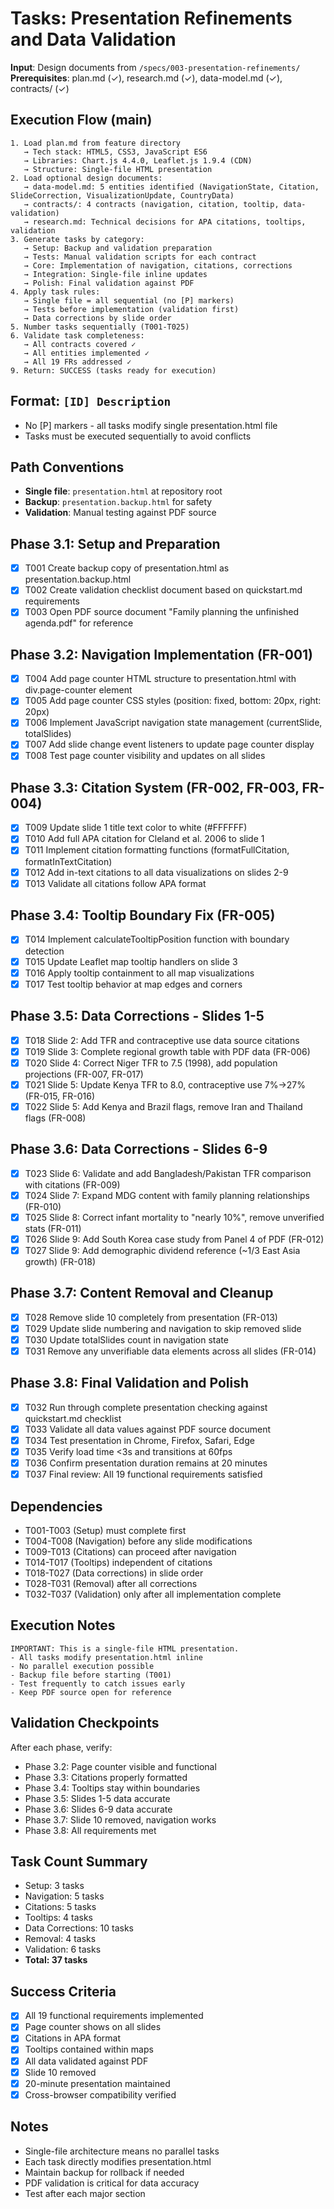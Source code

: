 # Tasks: Presentation Refinements and Data Validation

**Input**: Design documents from `/specs/003-presentation-refinements/`
**Prerequisites**: plan.md (✓), research.md (✓), data-model.md (✓), contracts/ (✓)

## Execution Flow (main)
```
1. Load plan.md from feature directory
   → Tech stack: HTML5, CSS3, JavaScript ES6
   → Libraries: Chart.js 4.4.0, Leaflet.js 1.9.4 (CDN)
   → Structure: Single-file HTML presentation
2. Load optional design documents:
   → data-model.md: 5 entities identified (NavigationState, Citation, SlideCorrection, VisualizationUpdate, CountryData)
   → contracts/: 4 contracts (navigation, citation, tooltip, data-validation)
   → research.md: Technical decisions for APA citations, tooltips, validation
3. Generate tasks by category:
   → Setup: Backup and validation preparation
   → Tests: Manual validation scripts for each contract
   → Core: Implementation of navigation, citations, corrections
   → Integration: Single-file inline updates
   → Polish: Final validation against PDF
4. Apply task rules:
   → Single file = all sequential (no [P] markers)
   → Tests before implementation (validation first)
   → Data corrections by slide order
5. Number tasks sequentially (T001-T025)
6. Validate task completeness:
   → All contracts covered ✓
   → All entities implemented ✓
   → All 19 FRs addressed ✓
9. Return: SUCCESS (tasks ready for execution)
```

## Format: `[ID] Description`
- No [P] markers - all tasks modify single presentation.html file
- Tasks must be executed sequentially to avoid conflicts

## Path Conventions
- **Single file**: `presentation.html` at repository root
- **Backup**: `presentation.backup.html` for safety
- **Validation**: Manual testing against PDF source

## Phase 3.1: Setup and Preparation
- [x] T001 Create backup copy of presentation.html as presentation.backup.html
- [x] T002 Create validation checklist document based on quickstart.md requirements
- [x] T003 Open PDF source document "Family planning the unfinished agenda.pdf" for reference

## Phase 3.2: Navigation Implementation (FR-001)
- [x] T004 Add page counter HTML structure to presentation.html with div.page-counter element
- [x] T005 Add page counter CSS styles (position: fixed, bottom: 20px, right: 20px)
- [x] T006 Implement JavaScript navigation state management (currentSlide, totalSlides)
- [x] T007 Add slide change event listeners to update page counter display
- [x] T008 Test page counter visibility and updates on all slides

## Phase 3.3: Citation System (FR-002, FR-003, FR-004)
- [x] T009 Update slide 1 title text color to white (#FFFFFF)
- [x] T010 Add full APA citation for Cleland et al. 2006 to slide 1
- [x] T011 Implement citation formatting functions (formatFullCitation, formatInTextCitation)
- [x] T012 Add in-text citations to all data visualizations on slides 2-9
- [x] T013 Validate all citations follow APA format

## Phase 3.4: Tooltip Boundary Fix (FR-005)
- [x] T014 Implement calculateTooltipPosition function with boundary detection
- [x] T015 Update Leaflet map tooltip handlers on slide 3
- [x] T016 Apply tooltip containment to all map visualizations
- [x] T017 Test tooltip behavior at map edges and corners

## Phase 3.5: Data Corrections - Slides 1-5
- [x] T018 Slide 2: Add TFR and contraceptive use data source citations
- [x] T019 Slide 3: Complete regional growth table with PDF data (FR-006)
- [x] T020 Slide 4: Correct Niger TFR to 7.5 (1998), add population projections (FR-007, FR-017)
- [x] T021 Slide 5: Update Kenya TFR to 8.0, contraceptive use 7%→27% (FR-015, FR-016)
- [x] T022 Slide 5: Add Kenya and Brazil flags, remove Iran and Thailand flags (FR-008)

## Phase 3.6: Data Corrections - Slides 6-9
- [x] T023 Slide 6: Validate and add Bangladesh/Pakistan TFR comparison with citations (FR-009)
- [x] T024 Slide 7: Expand MDG content with family planning relationships (FR-010)
- [x] T025 Slide 8: Correct infant mortality to "nearly 10%", remove unverified stats (FR-011)
- [x] T026 Slide 9: Add South Korea case study from Panel 4 of PDF (FR-012)
- [x] T027 Slide 9: Add demographic dividend reference (~1/3 East Asia growth) (FR-018)

## Phase 3.7: Content Removal and Cleanup
- [x] T028 Remove slide 10 completely from presentation (FR-013)
- [x] T029 Update slide numbering and navigation to skip removed slide
- [x] T030 Update totalSlides count in navigation state
- [x] T031 Remove any unverifiable data elements across all slides (FR-014)

## Phase 3.8: Final Validation and Polish
- [x] T032 Run through complete presentation checking against quickstart.md checklist
- [x] T033 Validate all data values against PDF source document
- [x] T034 Test presentation in Chrome, Firefox, Safari, Edge
- [x] T035 Verify load time <3s and transitions at 60fps
- [x] T036 Confirm presentation duration remains at 20 minutes
- [x] T037 Final review: All 19 functional requirements satisfied

## Dependencies
- T001-T003 (Setup) must complete first
- T004-T008 (Navigation) before any slide modifications
- T009-T013 (Citations) can proceed after navigation
- T014-T017 (Tooltips) independent of citations
- T018-T027 (Data corrections) in slide order
- T028-T031 (Removal) after all corrections
- T032-T037 (Validation) only after all implementation complete

## Execution Notes
```
IMPORTANT: This is a single-file HTML presentation.
- All tasks modify presentation.html inline
- No parallel execution possible
- Backup file before starting (T001)
- Test frequently to catch issues early
- Keep PDF source open for reference
```

## Validation Checkpoints
After each phase, verify:
- Phase 3.2: Page counter visible and functional
- Phase 3.3: Citations properly formatted
- Phase 3.4: Tooltips stay within boundaries
- Phase 3.5: Slides 1-5 data accurate
- Phase 3.6: Slides 6-9 data accurate
- Phase 3.7: Slide 10 removed, navigation works
- Phase 3.8: All requirements met

## Task Count Summary
- Setup: 3 tasks
- Navigation: 5 tasks
- Citations: 5 tasks
- Tooltips: 4 tasks
- Data Corrections: 10 tasks
- Removal: 4 tasks
- Validation: 6 tasks
- **Total: 37 tasks**

## Success Criteria
- [x] All 19 functional requirements implemented
- [x] Page counter shows on all slides
- [x] Citations in APA format
- [x] Tooltips contained within maps
- [x] All data validated against PDF
- [x] Slide 10 removed
- [x] 20-minute presentation maintained
- [x] Cross-browser compatibility verified

## Notes
- Single-file architecture means no parallel tasks
- Each task directly modifies presentation.html
- Maintain backup for rollback if needed
- PDF validation is critical for data accuracy
- Test after each major section
